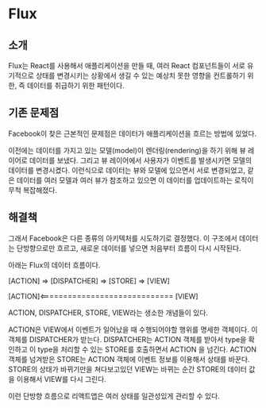 # Flux

## 소개
Flux는 React를 사용해서 애플리케이션을 만들 때, 여러 React 컴포넌트들이 서로 유기적으로 상태를 변경시키는 상황에서 생길 수 있는 예상치 못한 영향을 컨트롤하기 위한, 즉 데이터를 취급하기 위한 패턴이다.

## 기존 문제점
Facebook이 찾은 근본적인 문제점은 데이터가 애플리케이션을 흐르는 방법에 있었다.

이전에는 데이터를 가지고 있는 모델(model)이 렌더링(rendering)을 하기 위해 뷰 레이어로 데이터를 보냈다.
그리고 뷰 레이어에서 사용자가 이벤트를 발생시키면 모델의 데이터를 변경시켰다. 이런식으로 데이터는 뷰와 모델에 있으면서 서로 변경되었고, 같은 데이터를 여러 모델과 여러 뷰가 참조하고 있으면 이 데이터를 업데이트하는 로직이 무척 복잡해졌다.

## 해결책
그래서 Facebook은 다른 종류의 아키텍처를 시도하기로 결정했다. 이 구조에서 데이터는 단방향으로만 흐르고, 새로운 데이터를 넣으면 처음부터 흐름이 다시 시작된다.

아래는 Flux의 데이터 흐름이다.

[ACTION] => [DISPATCHER] => [STORE] => [VIEW]

[ACTION]<============================= [VIEW]

ACTION, DISPATCHER, STORE, VIEW라는 생소한 개념들이 있다.

ACTION은 VIEW에서 이벤트가 일어났을 때 수행되어야할 행위를 명세한 객체이다. 이 객체를 DISPATCHER가 받는다. DISPATCHER는 ACTION 객체를 받아서 type을 확인하고 이 type을 처리할 수 있는 STORE를 호출하면서 ACTION 을 넘긴다. ACTION 객체를 넘겨받은 STORE는 ACTION 객체에 이벤트 정보를 이용해서 상태를 바꾼다. STORE의 상태가 바뀌기만을 쳐다보고있던 VIEW는 바뀌는 순간 STORE의 데이터 값을 이용해서 VIEW를 다시 그린다.

이런 단방향 흐름으로 리액트앱은 여러 상태를 일관성있게 관리할 수 있다.
